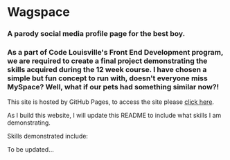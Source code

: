 # Wagspace
### A parody social media profile page for the best boy.

### As a part of Code Louisville's Front End Development program, we are required to create a final project demonstrating the skills acquired during the 12 week course. I have chosen a simple but fun concept to run with, doesn't everyone miss MySpace? Well, what if our pets had something similar now?!

This site is hosted by GitHub Pages, to access the site please [click here](https://clarakheinz.github.io/Wagspace/).

As I build this website, I will update this README to include what skills I am demonstrating.

Skills demonstrated include:

To be updated...
